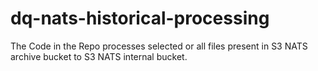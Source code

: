 # dq-nats-historical-processing
The Code in the Repo processes selected or all files present in S3 NATS archive bucket to S3 NATS internal bucket.
